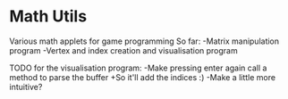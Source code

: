 # Math Utils

Various math applets for game programming
So far:
    -Matrix manipulation program
    -Vertex and index creation and visualisation program

TODO for the visualisation program:
    -Make pressing enter again call a method to parse the buffer
        +So it'll add the indices :)
    -Make a little more intuitive?
